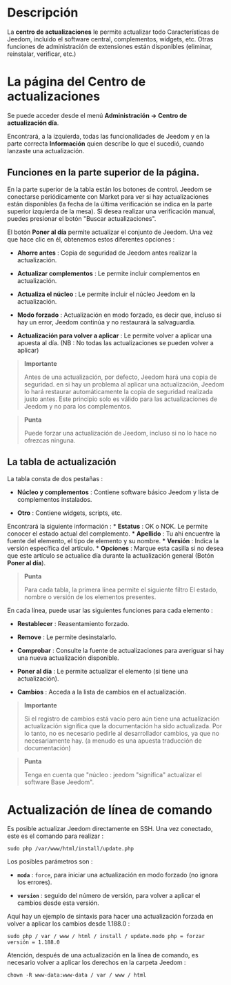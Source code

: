 Descripción 
===========

La **centro de actualizaciones** le permite actualizar todo
Características de Jeedom, incluido el software central,
complementos, widgets, etc. Otras funciones de administración de extensiones
están disponibles (eliminar, reinstalar, verificar, etc.)

La página del Centro de actualizaciones 
================================

Se puede acceder desde el menú **Administración → Centro de actualización
día**.

Encontrará, a la izquierda, todas las funcionalidades de
Jeedom y en la parte correcta **Información** quien describe lo que el
sucedió, cuando lanzaste una actualización.

Funciones en la parte superior de la página. 
---------------------------------

En la parte superior de la tabla están los botones de control. Jeedom se
conectarse periódicamente con Market para ver si hay actualizaciones
están disponibles (la fecha de la última verificación se indica en la parte superior
izquierda de la mesa). Si desea realizar una verificación manual,
puedes presionar el botón "Buscar actualizaciones".

El botón **Poner al día** permite actualizar el conjunto de
Jeedom. Una vez que hace clic en él, obtenemos estos diferentes
opciones :

-   **Ahorre antes** : Copia de seguridad de Jeedom antes
    realizar la actualización.

-   **Actualizar complementos** : Le permite incluir complementos en
    actualización.

-   **Actualiza el núcleo** : Le permite incluir el núcleo Jeedom en
    la actualización.

-   **Modo forzado** : Actualización en modo forzado, es decir
    que, incluso si hay un error, Jeedom continúa y no restaurará
    la salvaguardia.

-   **Actualización para volver a aplicar** : Le permite volver a aplicar una apuesta
    al día. (NB : No todas las actualizaciones se pueden volver a aplicar)

> **Importante**
>
> Antes de una actualización, por defecto, Jeedom hará una copia de seguridad. en
> si hay un problema al aplicar una actualización, Jeedom lo hará
> restaurar automáticamente la copia de seguridad realizada justo antes. Este principio
> solo es válido para las actualizaciones de Jeedom y no para los complementos.

> **Punta**
>
> Puede forzar una actualización de Jeedom, incluso si no lo hace
> no ofrezcas ninguna.

La tabla de actualización 
---------------------------

La tabla consta de dos pestañas :

-   **Núcleo y complementos** : Contiene software básico Jeedom y
    lista de complementos instalados.

-   **Otro** : Contiene widgets, scripts, etc.

Encontrará la siguiente información : \* **Estatus** : OK o NOK.
Le permite conocer el estado actual del complemento. \* **Apellido** : Tu ahi
encuentre la fuente del elemento, el tipo de elemento y su nombre. \*
**Versión** : Indica la versión específica del artículo. \* **Opciones** :
Marque esta casilla si no desea que este artículo se actualice
día durante la actualización general (Botón **Poner al día**).

> **Punta**
>
> Para cada tabla, la primera línea permite el siguiente filtro
> El estado, nombre o versión de los elementos presentes.

En cada línea, puede usar las siguientes funciones para
cada elemento :

-   **Restablecer** : Reasentamiento forzado.

-   **Remove** : Le permite desinstalarlo.

-   **Comprobar** : Consulte la fuente de actualizaciones para averiguar si
    hay una nueva actualización disponible.

-   **Poner al día** : Le permite actualizar el elemento (si tiene
    una actualización).

-   **Cambios** : Acceda a la lista de cambios en el
    actualización.

> **Importante**
>
> Si el registro de cambios está vacío pero aún tiene una actualización
> actualización significa que la documentación ha sido actualizada.
> Por lo tanto, no es necesario pedirle al desarrollador
> cambios, ya que no necesariamente hay. (a menudo es una apuesta
> traducción de documentación)

> **Punta**
>
> Tenga en cuenta que &quot;núcleo : jeedom &quot;significa&quot; actualizar el software
> Base Jeedom".

Actualización de línea de comando 
================================

Es posible actualizar Jeedom directamente en SSH.
Una vez conectado, este es el comando para realizar :

    sudo php /var/www/html/install/update.php

Los posibles parámetros son :

-   **`moda`** : `force`, para iniciar una actualización en modo forzado (no
    ignora los errores).

-   **`version`** : seguido del número de versión, para volver a aplicar el
    cambios desde esta versión.

Aquí hay un ejemplo de sintaxis para hacer una actualización forzada en
volver a aplicar los cambios desde 1.188.0 :

    sudo php / var / www / html / install / update.modo php = forzar versión = 1.188.0

Atención, después de una actualización en la línea de comando, es necesario
volver a aplicar los derechos en la carpeta Jeedom :

    chown -R www-data:www-data / var / www / html
